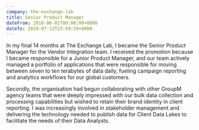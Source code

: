 ```yaml
---
company: the-exchange-lab
title: Senior Product Manager
dateFrom: 2018-06-01T00:00:00+0000
dateTo: 2019-07-12T23:59:59+0000
---
```


In my final 14 months at The Exchange Lab, I became the Senior Product Manager for the Vendor Integration team. I received the promotion because I became responsible for a Junior Product Manager, and our team actively managed a portfolio of applications that were responsible for moving between seven to ten terabytes of data daily, fueling campaign reporting and analytics workflows for our global customers.

Secondly, the organisation had begun collaborating with other GroupM agency teams that were deeply impressed with our bulk data collection and processing capabilities but wished to retain their brand identity in client reporting. I was increasingly involved in stakeholder management and delivering the technology needed to publish data for Client Data Lakes to facilitate the needs of their Data Analysts.
